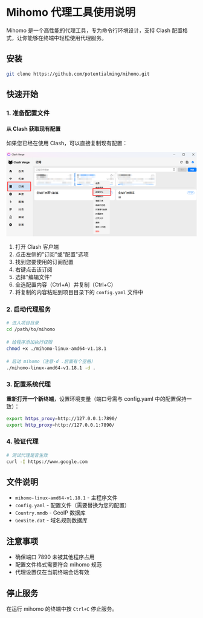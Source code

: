 # Mihomo 代理工具使用说明

Mihomo 是一个高性能的代理工具，专为命令行环境设计，支持 Clash 配置格式，让你能够在终端中轻松使用代理服务。

## 安装

```bash
git clone https://github.com/potentialming/mihomo.git
```

## 快速开始

### 1. 准备配置文件

#### 从 Clash 获取现有配置
如果您已经在使用 Clash，可以直接复制现有配置：

![Clash 配置获取](images/clash.png)

1. 打开 Clash 客户端
2. 点击左侧的"订阅"或"配置"选项
3. 找到您要使用的订阅配置
4. 右键点击该订阅
5. 选择"编辑文件"
6. 全选配置内容（Ctrl+A）并复制（Ctrl+C）
7. 将复制的内容粘贴到项目目录下的 `config.yaml` 文件中

### 2. 启动代理服务
```bash
# 进入项目目录
cd /path/to/mihomo

# 给程序添加执行权限
chmod +x ./mihomo-linux-amd64-v1.18.1

# 启动 mihomo（注意-d .后面有个空格）
./mihomo-linux-amd64-v1.18.1 -d . 
```

### 3. 配置系统代理
**重新打开一个新终端**，设置环境变量（端口号需与 config.yaml 中的配置保持一致）：
```bash
export https_proxy=http://127.0.0.1:7890/
export http_proxy=http://127.0.0.1:7890/
```

### 4. 验证代理
```bash
# 测试代理是否生效
curl -I https://www.google.com
```

## 文件说明
- `mihomo-linux-amd64-v1.18.1` - 主程序文件
- `config.yaml` - 配置文件（需要替换为您的配置）
- `Country.mmdb` - GeoIP 数据库
- `GeoSite.dat` - 域名规则数据库

## 注意事项
- 确保端口 7890 未被其他程序占用
- 配置文件格式需要符合 mihomo 规范
- 代理设置仅在当前终端会话有效

## 停止服务
在运行 mihomo 的终端中按 `Ctrl+C` 停止服务。